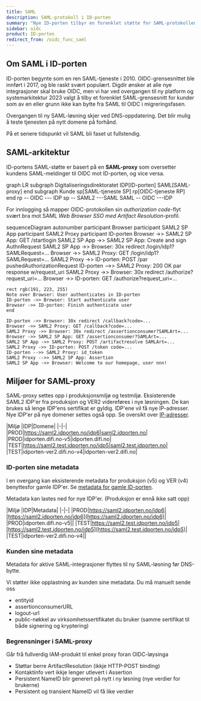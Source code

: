 ```yaml
---
title: SAML
description: SAML-protokoll i ID-porten
summary: "Nye ID-porten tilbyr en forenklet støtte for SAML-protokollen"
sidebar: oidc
product: ID-porten
redirect_from: /oidc_func_saml
---
```


## Om SAML i ID-porten

ID-porten begynte som en ren SAML-tjeneste i 2010. OIDC-grensesnittet ble innført i 2017, og ble raskt svært populært. Digdir ønsker at alle nye integrasjoner skal bruke OIDC, men vi har ved overgangen til ny platform og systemarkitektur 2023 valgt å tilby et forenklet SAML-grensesnitt for kunder som av en eller grunn ikke kan bytte fra SAML til OIDC i migreringsfasen.

Overgangen til ny SAML-løsning skjer ved DNS-oppdatering. Det blir mulig å teste tjenesten på nytt domene på forhånd.

På et senere tidspunkt vil SAML bli faset ut fullstendig.


## SAML-arkitektur

ID-portens SAML-støtte er basert på en **SAML-proxy** som oversetter kundens SAML-meldinger til OIDC mot ID-porten, og vice versa.

<div class="mermaid">
graph LR
  subgraph Digitaliseringsdirektoratet
    IDP[ID-porten]
    SAML[SAML-proxy]
  end
  subgraph Kunde
     sp[SAML-tjeneste SP]
     rp[OIDC-tjeneste RP]
  end
  rp --  OIDC  --- IDP
  sp --  SAML2 ---SAML
  SAML -- OIDC ---IDP
</div>

For innlogging så mapper OIDC-protokollen sin *authorization code*-flyt svært bra mot SAML *Web Browser SSO med Artifact Resolution*-profil.

<div class="mermaid">
sequenceDiagram
autonumber
    participant Browser
    participant SAML2 SP App
    participant SAML2 Proxy
    participant ID-porten
    Browser ->> SAML2 SP App: GET /startlogin
    SAML2 SP App ->> SAML2 SP App: Create and sign AuthnRequest
    SAML2 SP App ->> Browser: 30x redirect /login/idp1?SAMLRequest=...
    Browser ->> SAML2 Proxy: GET /login/idp1?SAMLRequest=...
    SAML2 Proxy ->> ID-porten: POST /par pushedAuthorizationRequest
    ID-porten -->> SAML2 Proxy: 200 OK par response w/request_uri
    SAML2 Proxy ->> Browser: 30x redirect /authorize?request_uri=...
    Browser ->> ID-porten: GET /authorize?request_uri=...

    rect rgb(191, 223, 255)
    Note over Browser: User authenticates in ID-porten
    ID-porten ->> Browser: Start authenticate user
    Browser ->> ID-porten: Finish authenticate user
    end

    ID-porten ->> Browser: 30x redirect /callback?code=...
    Browser ->> SAML2 Proxy: GET /callback?code=...
    SAML2 Proxy ->> Browser: 30x redirect /assertionconsumer?SAMLArt=...
    Browser ->> SAML2 SP App: GET /assertionconsumer?SAMLArt=...
    SAML2 SP App ->> SAML2 Proxy: POST /artifactresolve SAMLArt=...
    SAML2 Proxy ->> ID-porten: POST /token code=...
    ID-porten -->> SAML2 Proxy: id_token
    SAML2 Proxy -->> SAML2 SP App: Assertion
    SAML2 SP App ->> Browser: Welcome to our homepage, user nnn!
</div>

## Miljøer for SAML-proxy

SAML-proxy settes opp i produksjonsmiljø og testmiljø.  Eksisterende SAML2 IDP'er fra produksjon og VER2 videreføres i nye løsningen.  De kan brukes så lenge IDP'ens sertifikat er gyldig.  IDP'ene vil få nye IP-adresser.  Nye IDP'er på nye domener settes også opp.  Se oversikt over [IP-adresser]({{site.baseurl}}/docs/general/IP).

|Miljø |IDP|Domene| 
|-|-|
|PROD|https://saml2.idporten.no/idp6|saml2.idporten.no|
|PROD|idporten.difi.no-v5|idporten.difi.no|
|TEST|https://saml2.test.idporten.no/idp5|saml2.test.idporten.no|
|TEST|idporten-ver2.difi.no-v4|idporten-ver2.difi.no|

### ID-porten sine metadata

I en overgang kan eksisterende metadata for produksjon (v5) og VER (v4) benyttesfor gamle IDP'er.  Se [metadata for gamle ID-porten]({{site.baseurl}}/docs/idporten/saml/saml_metadata).  

Metadata kan lastes ned for nye IDP'er. (Produksjon er ennå ikke satt opp)

|Miljø |IDP|Metadata| 
|-|-|
|PROD|https://saml2.idporten.no/idp6|[https://saml2.idporten.no/idp6](https://saml2.idporten.no/idp6)|
|PROD|idporten.difi.no-v5||
|TEST|https://saml2.test.idporten.no/idp5|[https://saml2.test.idporten.no/idp5](https://saml2.test.idporten.no/idp5)|
|TEST|idporten-ver2.difi.no-v4||

### Kunden sine metadata

Metadata for aktive SAML-integrasjoner flyttes til ny SAML-løsning før DNS-bytte.

Vi støtter ikke opplastning av kunden sine metadata.  Du må manuelt sende oss

- entityid
- assertionconsumerURL
- logout-url
- public-nøkkel av virksomhetssertifikatet du bruker (samme sertifikat til både signering og kryptering)

### Begrensninger i SAML-proxy

Går frå fullverdig IAM-produkt til enkel proxy foran OIDC-løysinga

- Støttar berre ArtifactResolution (ikkje HTTP-POST binding)​
- Kontaktinfo vert ikkje lenger utlevert i Assertion
- Persistent NameID blir generert på nytt i ny løsning (nye verdier for brukerne)
- Persistent og transient NameID vil få like verdier
